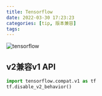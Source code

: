 ```yaml
---
title: Tensorflow
date: 2022-03-30 17:23:23
categories: [tip, 版本兼容]
tags:
---
```


![tensorflow](https://www.gstatic.cn/devrel-devsite/prod/vc705ce9bd51279e80f03a51aec7c6eb1f05e56e75c958618655fc719098c9888/tensorflow/images/lockup.svg "tensorflow")
## v2兼容v1 API
```py
import tensorflow.compat.v1 as tf
tf.disable_v2_behavior()
```
